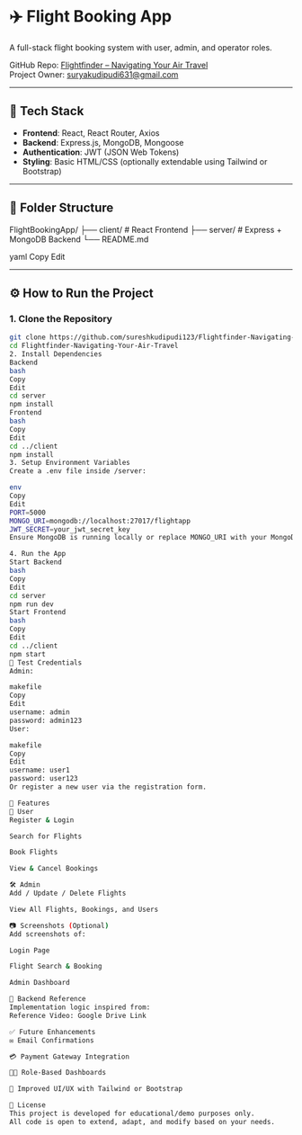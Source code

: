 # ✈️ Flight Booking App

A full-stack flight booking system with user, admin, and operator roles.

GitHub Repo: [Flightfinder – Navigating Your Air Travel](https://github.com/sureshkudipudi123/Flightfinder-Navigating-Your-Air-Travel)  
Project Owner: [suryakudipudi631@gmail.com](mailto:suryakudipudi631@gmail.com)

---

## 🧰 Tech Stack

- **Frontend**: React, React Router, Axios  
- **Backend**: Express.js, MongoDB, Mongoose  
- **Authentication**: JWT (JSON Web Tokens)  
- **Styling**: Basic HTML/CSS (optionally extendable using Tailwind or Bootstrap)

---

## 📁 Folder Structure

FlightBookingApp/
├── client/ # React Frontend
├── server/ # Express + MongoDB Backend
└── README.md

yaml
Copy
Edit

---

## ⚙️ How to Run the Project

### 1. Clone the Repository

```bash
git clone https://github.com/sureshkudipudi123/Flightfinder-Navigating-Your-Air-Travel
cd Flightfinder-Navigating-Your-Air-Travel
2. Install Dependencies
Backend
bash
Copy
Edit
cd server
npm install
Frontend
bash
Copy
Edit
cd ../client
npm install
3. Setup Environment Variables
Create a .env file inside /server:

env
Copy
Edit
PORT=5000
MONGO_URI=mongodb://localhost:27017/flightapp
JWT_SECRET=your_jwt_secret_key
Ensure MongoDB is running locally or replace MONGO_URI with your MongoDB Atlas URI.

4. Run the App
Start Backend
bash
Copy
Edit
cd server
npm run dev
Start Frontend
bash
Copy
Edit
cd ../client
npm start
🧪 Test Credentials
Admin:

makefile
Copy
Edit
username: admin
password: admin123
User:

makefile
Copy
Edit
username: user1
password: user123
Or register a new user via the registration form.

📌 Features
👤 User
Register & Login

Search for Flights

Book Flights

View & Cancel Bookings

🛠️ Admin
Add / Update / Delete Flights

View All Flights, Bookings, and Users

📷 Screenshots (Optional)
Add screenshots of:

Login Page

Flight Search & Booking

Admin Dashboard

📩 Backend Reference
Implementation logic inspired from:
Reference Video: Google Drive Link

✅ Future Enhancements
✉️ Email Confirmations

💳 Payment Gateway Integration

🧑‍💼 Role-Based Dashboards

🎨 Improved UI/UX with Tailwind or Bootstrap

📝 License
This project is developed for educational/demo purposes only.
All code is open to extend, adapt, and modify based on your needs.
